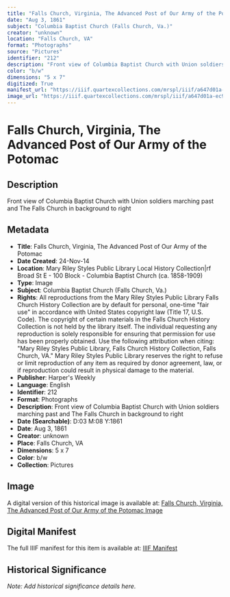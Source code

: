 ```yaml
---
title: "Falls Church, Virginia, The Advanced Post of Our Army of the Potomac"
date: "Aug 3, 1861"
subject: "Columbia Baptist Church (Falls Church, Va.)"
creator: "unknown"
location: "Falls Church, VA"
format: "Photographs"
source: "Pictures"
identifier: "212"
description: "Front view of Columbia Baptist Church with Union soldiers marching past and The Falls Church in background to right"
color: "b/w"
dimensions: "5 x 7"
digitized: True
manifest_url: "https://iiif.quartexcollections.com/mrspl/iiif/a647d01a-ec97-47b1-b654-f07f91236ab5/manifest"
image_url: "https://iiif.quartexcollections.com/mrspl/iiif/a647d01a-ec97-47b1-b654-f07f91236ab5/full/full/0/default.jpg"
---
```


# Falls Church, Virginia, The Advanced Post of Our Army of the Potomac

## Description

Front view of Columbia Baptist Church with Union soldiers marching past and The Falls Church in background to right

## Metadata

- **Title**: Falls Church, Virginia, The Advanced Post of Our Army of the Potomac
- **Date Created**: 24-Nov-14
- **Location**: Mary Riley Styles Public Library Local History Collection|rf Broad St E - 100 Block - Columbia Baptist Church (ca. 1858-1909)
- **Type**: Image
- **Subject**: Columbia Baptist Church (Falls Church, Va.)
- **Rights**: All reproductions from the Mary Riley Styles Public Library Falls Church History Collection are by default for personal, one-time "fair use" in accordance with United States copyright law (Title 17, U.S. Code). The copyright of certain materials in the Falls Church History Collection is not held by the library itself. The individual requesting any reproduction is solely responsible for ensuring that permission for use has been properly obtained. Use the following attribution when citing: "Mary Riley Styles Public Library, Falls Church History Collection, Falls Church, VA." Mary Riley Styles Public Library reserves the right to refuse or limit reproduction of any item as required by donor agreement, law, or if reproduction could result in physical damage to the material.
- **Publisher**: Harper's Weekly
- **Language**: English
- **Identifier**: 212
- **Format**: Photographs
- **Description**: Front view of Columbia Baptist Church with Union soldiers marching past and The Falls Church in background to right
- **Date (Searchable)**: D:03 M:08 Y:1861
- **Date**: Aug 3, 1861
- **Creator**: unknown
- **Place**: Falls Church, VA
- **Dimensions**: 5 x 7
- **Color**: b/w
- **Collection**: Pictures

## Image

A digital version of this historical image is available at:
[Falls Church, Virginia, The Advanced Post of Our Army of the Potomac Image](https://iiif.quartexcollections.com/mrspl/iiif/a647d01a-ec97-47b1-b654-f07f91236ab5/full/full/0/default.jpg)

## Digital Manifest

The full IIIF manifest for this item is available at:
[IIIF Manifest](https://iiif.quartexcollections.com/mrspl/iiif/a647d01a-ec97-47b1-b654-f07f91236ab5/manifest)

## Historical Significance

*Note: Add historical significance details here.*
